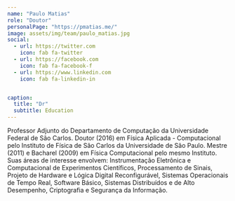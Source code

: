 ```yaml
---
name: "Paulo Matias"
role: "Doutor"
personalPage: "https://pmatias.me/"
image: assets/img/team/paulo_matias.jpg
social:
  - url: https://twitter.com
    icon: fab fa-twitter
  - url: https://facebook.com
    icon: fab fa-facebook-f
  - url: https://www.linkedin.com
    icon: fab fa-linkedin-in


caption:
  title: "Dr"
  subtitle: Education
---
```

<p>
Professor Adjunto do Departamento de Computação da Universidade Federal de São Carlos. Doutor (2016) em Física Aplicada - Computacional pelo Instituto de Física de São Carlos da Universidade de São Paulo. Mestre (2011) e Bacharel (2009) em Física Computacional pelo mesmo Instituto. Suas áreas de interesse envolvem: Instrumentação Eletrônica e Computacional de Experimentos Científicos, Processamento de Sinais, Projeto de Hardware e Lógica Digital Reconfigurável, Sistemas Operacionais de Tempo Real, Software Básico, Sistemas Distribuídos e de Alto Desempenho, Criptografia e Segurança da Informação.
</p>
 